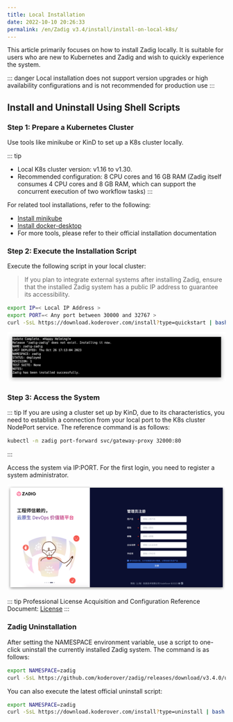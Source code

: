 ```yaml
---
title: Local Installation
date: 2022-10-10 20:26:33
permalink: /en/Zadig v3.4/install/install-on-local-k8s/
---
```


This article primarily focuses on how to install Zadig locally. It is suitable for users who are new to Kubernetes and Zadig and wish to quickly experience the system.

::: danger
Local installation does not support version upgrades or high availability configurations and is not recommended for production use
:::

## Install and Uninstall Using Shell Scripts

### Step 1: Prepare a Kubernetes Cluster

Use tools like minikube or KinD to set up a K8s cluster locally.

::: tip
- Local K8s cluster version: v1.16 to v1.30.
- Recommended configuration: 8 CPU cores and 16 GB RAM (Zadig itself consumes 4 CPU cores and 8 GB RAM, which can support the concurrent execution of two workflow tasks)
:::

For related tool installations, refer to the following:

- [Install minikube](https://minikube.sigs.k8s.io/docs/start/)
- [Install docker-desktop](https://www.docker.com/products/docker-desktop/)
- For more tools, please refer to their official installation documentation

### Step 2: Execute the Installation Script

Execute the following script in your local cluster:

> If you plan to integrate external systems after installing Zadig, ensure that the installed Zadig system has a public IP address to guarantee its accessibility.

``` bash
export IP=< Local IP Address >
export PORT=< Any port between 30000 and 32767 >
curl -SsL https://download.koderover.com/install?type=quickstart | bash
```
![Local installation](../../../_images/install_zadig_on_local_1.png)

### Step 3: Access the System

::: tip
If you are using a cluster set up by KinD, due to its characteristics, you need to establish a connection from your local port to the K8s cluster NodePort service. The reference command is as follows:

``` bash
kubectl -n zadig port-forward svc/gateway-proxy 32000:80
```
:::

Access the system via IP:PORT. For the first login, you need to register a system administrator.

![Local installation](../../../_images/install_zadig_on_init.png)

::: tip
Professional License Acquisition and Configuration Reference Document: [License](/en/Zadig%20v3.4/enterprise-mgr/#license)
:::

### Zadig Uninstallation

After setting the NAMESPACE environment variable, use a script to one-click uninstall the currently installed Zadig system. The command is as follows:

```bash
export NAMESPACE=zadig
curl -SsL https://github.com/koderover/zadig/releases/download/v3.4.0/uninstall.sh | bash
```

You can also execute the latest official uninstall script:
```bash
export NAMESPACE=zadig
curl -SsL https://download.koderover.com/install?type=uninstall | bash
```

<!-- ## 使用 Sealos 安装与卸载

### 步骤 1：准备 Linux 机器

::: warning
为了避免安装时产生冲突或者其他未知错误导致安装失败，建议你的操作系统保持干净的状态，不安装任何可能产生冲突的软件。
:::

#### 硬件要求

|  操作系统                                               |  最低要求                         |
| ------------------------------------------------------ | ---------------------------------|
| **Ubuntu** 18.04+                       | CPU: 4 核  内存: 8 GB  硬盘: 50 GB |

更详细的安装要求，请参考 [Sealos 安装先决条件](https://docs.sealos.io/zh-Hans/docs/lifecycle-management/quick-start/)

#### 网络要求
- 服务器可以访问外网

#### 其他要求
- 需要以 Root 用户安装，不建议用 `sudo`
- 确保服务器防火墙配置开放 30000 - 32767 的端口段，用于外部访问
::: tip
- 如果是以 SSH 方式登入机器，为防止脚本等待安装时间过长导致 SSH 连接断开，建议在客户端本地`~/.ssh/config`中添加一行 `ServerAliveInterval 60`
:::

### 步骤 2：安装 Sealos

::: tip Tips
若您已经安装 Sealos，可跳过此步骤，请确认使用 v4.3.0 或更高版本。
:::

```bash
wget https://github.com/labring/sealos/releases/download/v4.3.0/sealos_4.3.0_linux_amd64.tar.gz
tar -zxvf sealos_4.3.0_linux_amd64.tar.gz sealos && chmod +x sealos && mv sealos /usr/bin
```

### 步骤 3：安装 Kubernetes 以及 Zadig

```bash
# 服务器 IP 地址，用于访问 Zadig 系统
export IP=<node external ip>
export PORT=<30000~32767 任一端口>

sealos run labring/kubernetes:v1.24.0 labring/helm:v3.22.0 labring/calico:v3.24.1 labring/openebs:v3.4.0
sealos run --env IP=${IP} --env PORT=${PORT} labring/zadig:3.4.0
```

![预期安装结果](../../../_images/sealos_install_success.png)

安装过程预计持续 20 分钟左右，受硬件配置和网络情况影响，不同环境下的时间可能不同，
当看到如图的输出时，说明安装已经完成。

### 步骤 4：验证安装结果

可以通过命令查看服务启动状态：

```bash
kubectl -n zadig get po
```
### 步骤 5：访问系统

![预期安装结果](../../../_images/get_endpoint.png)

在安装结果输出中，你可以获得系统的访问地址。

::: tip
许可证获取和配置参考文档：[许可证](/en/Zadig%20v3.4/enterprise-mgr/#许可证)
:::

### 卸载

支持一键卸载当前安装的 Kubernetes 以及 Zadig 系统，只需执行以下即可：

```bash
sealos reset
``` -->